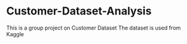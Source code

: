 # Customer-Dataset-Analysis
This is a group project on Customer Dataset 
The dataset is used from Kaggle
